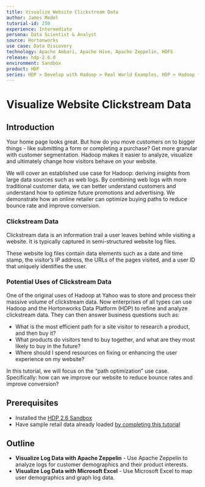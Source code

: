 ```yaml
---
title: Visualize Website Clickstream Data
author: James Medel
tutorial-id: 250
experience: Intermediate
persona: Data Scientist & Analyst
source: Hortonworks
use case: Data Discovery
technology: Apache Ambari, Apache Hive, Apache Zeppelin, HDFS
release: hdp-2.6.0
environment: Sandbox
product: HDP
series: HDP > Develop with Hadoop > Real World Examples, HDP > Hadoop for Data Scientists & Analysts > Real World Examples
---
```



# Visualize Website Clickstream Data

## Introduction

Your home page looks great. But how do you move customers on to bigger things - like submitting a form or completing a purchase? Get more granular with customer segmentation. Hadoop makes it easier to analyze, visualize and ultimately change how visitors behave on your website.

We will cover an established use case for Hadoop: deriving insights from large data sources such as web logs. By combining web logs with more traditional customer data, we can better understand customers and understand how to optimize future promotions and advertising.  We demonstrate how an online retailer can optimize buying paths to reduce bounce rate and improve conversion.


### Clickstream Data

Clickstream data is an information trail a user leaves behind while visiting a website. It is typically captured in semi-structured website log files.

These website log files contain data elements such as a date and time stamp, the visitor’s IP address, the URLs of the pages visited, and a user ID that uniquely identifies the user.


### Potential Uses of Clickstream Data

One of the original uses of Hadoop at Yahoo was to store and process their massive volume of clickstream data. Now enterprises of all types can use Hadoop and the Hortonworks Data Platform (HDP) to refine and analyze clickstream data. They can then answer business questions such as:

-   What is the most efficient path for a site visitor to research a product, and then buy it?
-   What products do visitors tend to buy together, and what are they most likely to buy in the future?
-   Where should I spend resources on fixing or enhancing the user experience on my website?

In this tutorial, we will focus on the “path optimization” use case. Specifically: how can we improve our website to reduce bounce rates and improve conversion?


## Prerequisites

-   Installed the [HDP 2.6 Sandbox](https://hortonworks.com/downloads/#sandbox)
-   Have sample retail data already loaded [by completing this tutorial](https://hortonworks.com/tutorial/loading-data-into-the-hortonworks-sandbox)


## Outline

-   **Visualize Log Data with Apache Zeppelin** - Use Apache Zeppelin to analyze logs for customer demographics and their product interests.
-   **Visualize Log Data with Microsoft Excel** - Use Microsoft Excel to map user demographics and graph log data.
